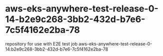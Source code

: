 # aws-eks-anywhere-test-release-0-14-b2e9c268-3bb2-432d-b7e6-7c5f4162e2ba-78
repository for use with E2E test job aws-eks-anywhere-test-release-0-14:b2e9c268-3bb2-432d-b7e6-7c5f4162e2ba-78

